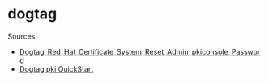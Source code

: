 # dogtag

Sources:

* [Dogtag_Red_Hat_Certificate_System_Reset_Admin_pkiconsole_Password](https://raymii.org/s/tutorials/Dogtag_Red_Hat_Certificate_System_Reset_Admin_pkiconsole_Password.html)
* [Dogtag pki QuickStart](http://pki.fedoraproject.org/wiki/Quick_Start)